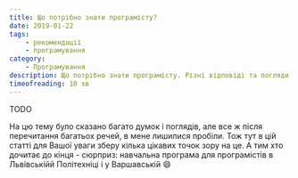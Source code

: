 ```yaml
---
title: Що потрібно знати програмісту?
date: 2019-01-22
tags: 
    - рекомендації 
    - програмування
category:
    - Програмування
description: Що потрібно знати програмісту. Різні відповіді та погляди на це питання.
timeofreading: 10 хв
---
```


TODO

На цю тему було сказано багато думок і поглядів, але все ж після перечитання багатьох речей, в мене лишилися пробіли. Тож тут в цій статті для Вашої уваги зберу кілька цікавих точок зору на це. А тим хто дочитає до кінця - сюрприз: навчальна програма для програмістів в Львівськійй Політехніці і у Варшавській :smile:

